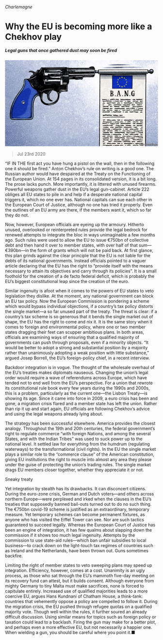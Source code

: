 ###### Charlemagne

# Why the EU is becoming more like a Chekhov play 

##### Legal guns that once gathered dust may soon be fired 

![image](images/20200725_EUD000.jpg) 

> Jul 23rd 2020 

“IF IN THE first act you have hung a pistol on the wall, then in the following one it should be fired.” Anton Chekhov’s rule on writing is a good one. The Russian author would have despaired at the Treaty on the Functioning of the European Union. At 154 pages in its consolidated version, it is a bit long. The prose lacks punch. More importantly, it is littered with unused firearms. Powerful weapons gather dust in the EU’s legal gun-cabinet. Article 222 obliges all EU states to pile in and help if a desperate national capital triggers it, which no one ever has. National capitals can sue each other in the European Court of Justice, although no one has tried it properly. Even the outlines of an EU army are there, if the members want it, which so far they do not.

Now, however, European officials are eyeing up the armoury. Hitherto unused, overlooked or reinterpreted rules provide the legal bedrock for renewed attempts to integrate the bloc in ways unimaginable a few months ago. Such rules were used to allow the EU to issue €750bn of collective debt and then hand it over to member states, with over half of that sum—€390bn—in the form of grants which will not be paid back. At first glance, this plan grinds against the clear principle that the EU is not liable for the debts of its national governments. Instead officials pointed to a vaguer article declaring that the EU has the right to “provide itself with the means necessary to attain its objectives and carry through its policies”. It is a small foothold for the creation of a de facto federal deficit, which is probably the EU’s biggest constitutional leap since the creation of the euro.


Similar ingenuity is afoot when it comes to the powers of EU states to veto legislation they dislike. At the moment, any national government can block an EU tax policy. Now the European Commission is pondering a scheme which would bypass individual objections, if a country’s tax policy distorts the single market—a so far unused part of the treaty. The threat is clear: if a country’s tax scheme is so generous that it bends the single market out of shape, the EU has the right to come and nix it. It is the same story when it comes to foreign and environmental policy, where one or two member states dragging their feet can scupper ambitious plans. In both areas, officials are examining ways of ensuring that a qualified majority of governments can push through proposals, even if a minority objects. “It would be better to adopt a strong and substantial position by a majority rather than unanimously adopting a weak position with little substance,” argued Josep Borrell, the EU’s foreign-policy chief, in a recent interview.

Backdoor integration is in vogue. The thought of the wholesale overhaul of the EU’s treaties makes diplomats nauseous. Changing the union’s legal order would require a wave of referendums across Europe, which have tended not to end well from the EU’s perspective. For a union that rewrote its constitutional rule book every few years during the 1990s and 2000s, this is a problem, particularly as the current one—the Lisbon Treaty—is showing its age. Since it came into force in 2009, a euro crisis has been and gone, a migration crisis flared and a member state has left the union. Rather than rip it up and start again, EU officials are following Chekhov’s advice and using the legal weapons already lying about.

The strategy has been successful elsewhere. America provides the closest analogy. Throughout the 19th and 20th centuries, the federal government’s right to regulate commerce “with foreign Nations, and among the several States, and with the Indian Tribes” was used to suck power up to the national level. It settled law for everything from the humdrum (regulating waterways) to the transformational (civil rights). In the EU the single market plays a similar role to the “commerce clause” of the American constitution, giving EU institutions the right to muscle into almost any area they please under the guise of protecting the union’s trading rules. The single market drags EU members closer together, whether they appreciate it or not.

Sneaky treaty

Yet integration by stealth has its drawbacks. It can disconcert citizens. During the euro-zone crisis, German and Dutch voters—and others across northern Europe—were perplexed and irked when the clauses in the EU’s treaties that supposedly banned bail-outs turned out to do no such thing. The €750bn covid-19 scheme is justified as an extraordinary, temporary measure. Yet temporary schemes can become permanent fixtures, as anyone who has visited the Eiffel Tower can see. Nor are such tactics guaranteed to succeed legally. Whereas the European Court of Justice has been an engine of integration, it has few qualms about slapping down the commission if it shows too much legal ingenuity. Attempts by the commission to use state-aid rules—which ban unfair subsidies to local business—to crack down on the light-touch tax regimes of countries such as Ireland and the Netherlands, have been thrown out. Guns sometimes backfire.

Limiting the right of member states to veto sweeping plans may speed up integration. Efficiency, however, comes at a cost. Unanimity is an ugly process, as those who sat through the EU’s mammoth five-day meeting on its recovery fund can attest, but it builds consent. Although everyone from mighty Germany to tiny Malta must make sacrifices, none is forced to capitulate entirely. Increased use of qualified majorities leads to a more coercive EU, argues Hans Kundnani of Chatham House, a think-tank: countries that vehemently oppose a policy are compelled to follow it. During the migration crisis, the EU pushed through refugee quotas on a qualified majority vote. Though well within the rules, it further soured an already difficult discussion. Using similar means for topics such as foreign policy or taxation could lead to a backlash. Firing the gun may make for a better plot, and perhaps even a more effective EU, but not necessarily a happier one. When wielding a gun, you should be careful where you point it.■

